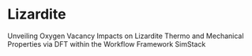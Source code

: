 # Lizardite
Unveiling Oxygen Vacancy Impacts on Lizardite Thermo and Mechanical Properties via DFT within the Workflow Framework SimStack
